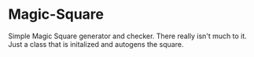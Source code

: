 # Magic-Square
Simple Magic Square generator and checker. There really isn't much to it. Just a class that is initalized and autogens the square.
